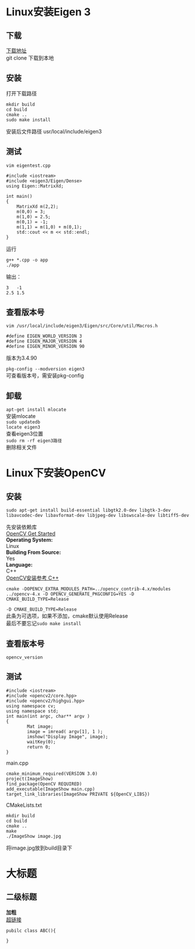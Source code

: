 # Linux安装Eigen 3
## 下载
[下载地址](https://gitlab.com/libeigen/eigen/-/tree/master)  
git clone 下载到本地
## 安装
打开下载路径
```
mkdir build
cd build
cmake ..
sudo make install
```
安装后文件路径 usr/local/include/eigen3
## 测试
`vim eigentest.cpp`
```
#include <iostream>
#include <eigen3/Eigen/Dense>
using Eigen::MatrixXd;

int main()
{
	MatrixXd m(2,2);
	m(0,0) = 3;
	m(1,0) = 2.5;
	m(0,1) = -1;
	m(1,1) = m(1,0) + m(0,1);
	std::cout << m << std::endl;
}
```
运行

`g++ *.cpp -o app`  
`./app` 
 
输出：
```
3   -1
2.5 1.5
```
## 查看版本号
`vim /usr/local/include/eigen3/Eigen/src/Core/util/Macros.h`
```
#define EIGEN_WORLD_VERSION 3
#define EIGEN_MAJOR_VERSION 4
#define EIGEN_MINOR_VERSION 90
```
版本为3.4.90  
  
`pkg-config --modversion eigen3`  
可查看版本号，需安装pkg-config
## 卸载
`apt-get install mlocate`  
安装mlocate  
`sudo updatedb`  
`locate eigen3`  
查看eigen3位置  
`sudo rm -rf eigen3路径`  
删除相关文件  
# Linux下安装OpenCV
## 安装
```
sudo apt-get install build-essential libgtk2.0-dev libgtk-3-dev libavcodec-dev libavformat-dev libjpeg-dev libswscale-dev libtiff5-dev
```  
先安装依赖库  
[OpenCV Get Started](https://opencv.org/get-started/)  
**Operating System:**  
Linux  
**Building From Source:**  
Yes  
**Language:**  
C++  
[OpenCV安装参考 C++](https://docs.opencv.org/4.8.0/d7/d9f/tutorial_linux_install.html)  
```
cmake -DOPENCV_EXTRA_MODULES_PATH=../opencv_contrib-4.x/modules ../opencv-4.x -D OPENCV_GENERATE_PKGCONFIG=YES -D CMAKE_BUILD_TYPE=Release
```
`-D CMAKE_BUILD_TYPE=Release`  
此条为可选项，如果不添加，cmake默认使用Release  
最后不要忘记`sudo make install`
## 查看版本号
`opencv_version`
## 测试
```
#include <iostream>
#include <opencv2/core.hpp>
#include <opencv2/highgui.hpp>
using namespace cv;
using namespace std;
int main(int argc, char** argv )
{
        Mat image;
        image = imread( argv[1], 1 );
        imshow("Display Image", image);
        waitKey(0);
        return 0;
}
```
main.cpp  
```
cmake_minimum_required(VERSION 3.0)
project(ImageShow)
find_package(OpenCV REQUIRED)
add_executable(ImageShow main.cpp)
target_link_libraries(ImageShow PRIVATE ${OpenCV_LIBS})
```
CMakeLists.txt  
```
mkdir build
cd build
cmake ..
make
./ImageShow image.jpg
```
将image.jpg放到build目录下

# 大标题
## 二级标题
**加粗**  
[超链接](www.baidu.com)
```
pubilc class ABC(){

}
```

